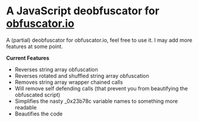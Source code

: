 # A JavaScript deobfuscator for [obfuscator.io](https://obfuscator.io/)

A (partial) deobfuscator for obfuscator.io, feel free to use it.
I may add more features at some point.

**Current Features**
* Reverses string array obfuscation
* Reverses rotated and shuffled string array obfuscation
* Removes string array wrapper chained calls
* Will remove self defending calls (that prevent you from beautifying the obfuscated script)
* Simplifies the nasty \_0x23b78c variable names to something more readable
* Beautifies the code
